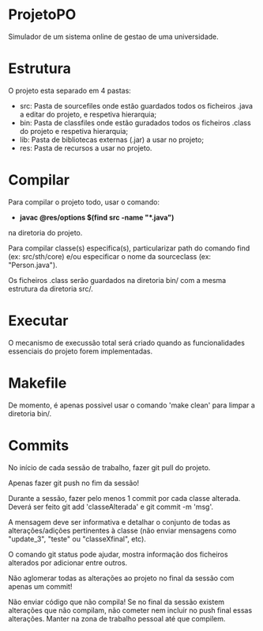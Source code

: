 # ProjetoPO
Simulador de um sistema online de gestao de uma universidade.

# Estrutura
O projeto esta separado em 4 pastas:
* src: Pasta de sourcefiles onde estão guardados todos os ficheiros .java a editar do projeto, e respetiva hierarquia;
* bin: Pasta de classfiles onde estão guradados todos os ficheiros .class do projeto e respetiva hierarquia;
* lib: Pasta de bibliotecas externas (.jar) a usar no projeto;
* res: Pasta de recursos a usar no projeto.

# Compilar
Para compilar o projeto todo, usar o comando:<p>
* **javac @res/options $(find src -name "*.java")**
<p>na diretoria do projeto.
  
Para compilar classe(s) especifica(s), particularizar path do comando find (ex: src/sth/core) e/ou especificar o nome da sourceclass (ex: "Person.java").

Os ficheiros .class serão guardados na diretoria bin/ com a mesma estrutura da diretoria src/.

# Executar
O mecanismo de execussão total será criado quando as funcionalidades essenciais do projeto forem implementadas.

# Makefile
De momento, é apenas possivel usar o comando 'make clean' para limpar a diretoria bin/.

# Commits
No início de cada sessão de trabalho, fazer git pull do projeto.

Apenas fazer git push no fim da sessão!

Durante a sessão, fazer pelo menos 1 commit por cada classe alterada. Deverá ser feito git add 'classeAlterada' e git commit -m 'msg'.

A mensagem deve ser informativa e detalhar o conjunto de todas as alterações/adições pertinentes à classe (não enviar mensagens como "update_3", "teste" ou "classeXfinal", etc).

O comando git status pode ajudar, mostra informação dos ficheiros alterados por adicionar entre outros. 

Não aglomerar todas as alterações ao projeto no final da sessão com apenas um commit!

Não enviar código que não compila! Se no final da sessão existem alterações que não compilam, não cometer nem incluir no push final essas alterações. Manter na zona de trabalho pessoal até que compilem.
